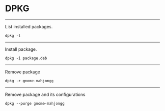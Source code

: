 # DPKG

----
List installed packages.

    dpkg -l

----
Install package.

    dpkg -i package.deb

----
Remove package

    dpkg -r gnome-mahjongg

----
Remove package and its configurations

    dpkg --purge gnome-mahjongg
